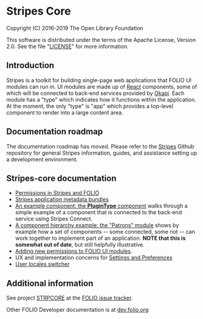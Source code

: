 # Stripes Core

Copyright (C) 2016-2019 The Open Library Foundation

This software is distributed under the terms of the Apache License,
Version 2.0. See the file "[LICENSE](LICENSE)" for more information.

## Introduction

Stripes is a toolkit for building single-page web applications that FOLIO UI modules can run in. UI modules are made up of [React](https://facebook.github.io/react/) components, some of which will be connected to back-end services provided by [Okapi](https://github.com/folio-org/okapi). Each module has a "type" which indicates how it functions within the application. At the moment, the only "type" is "app" which provides a top-level component to render into a large content area.


## Documentation roadmap

The documentation roadmap has moved.  Please refer to the [Stripes](https://github.com/folio-org/stripes) Github repository for general Stripes information, guides, and assistance setting up a development environment.


## Stripes-core documentation

* [Permissions in Stripes and FOLIO](doc/permissions.md)
* [Stripes application metadata bundles](doc/app-metadata.md)
* [An example component: the **PluginType** component](doc/component-example.md) walks through a simple example of a component that is connected to the back-end service using Stripes Connect.
* [A component hierarchy example: the "Patrons" module](doc/component-hierarchy.md) shows by example how a set of components -- some connected, some not -- can work together to implement part of an application. **NOTE that this is somewhat out of date**, but still helpfully illustrative.
* [Adding new permissions to FOLIO UI modules](doc/adding-permissions.md).
* UX and implementation concerns for [Settings and Preferences](doc/settings-and-preferences.md)
* [User locales switcher](doc/User-locales-switcher.md)

## Additional information

See project [STRPCORE](https://issues.folio.org/browse/STRPCORE)
at the [FOLIO issue tracker](https://dev.folio.org/guidelines/issue-tracker/).

Other FOLIO Developer documentation is at [dev.folio.org](https://dev.folio.org/)
